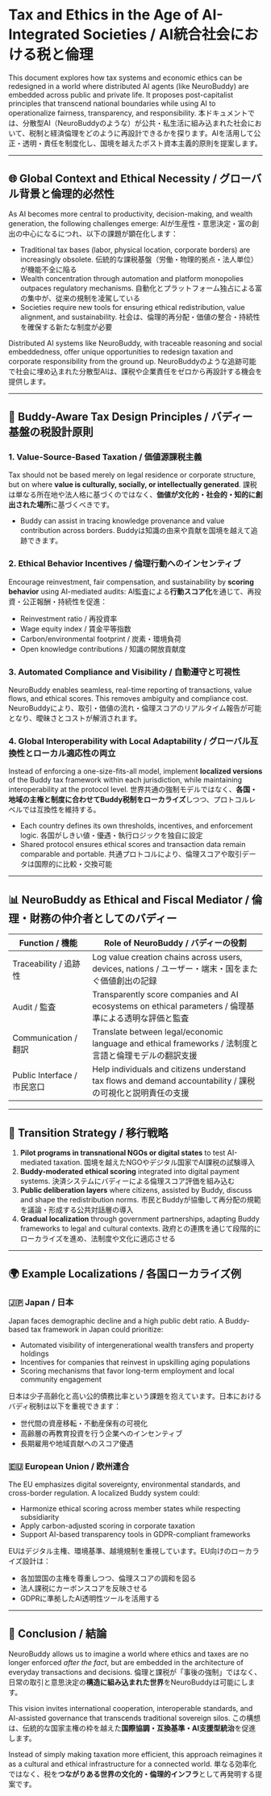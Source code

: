 # Tax and Ethics in the Age of AI-Integrated Societies / AI統合社会における税と倫理

This document explores how tax systems and economic ethics can be redesigned in a world where distributed AI agents (like NeuroBuddy) are embedded across public and private life. It proposes post-capitalist principles that transcend national boundaries while using AI to operationalize fairness, transparency, and responsibility.
本ドキュメントでは、分散型AI（NeuroBuddyのような）が公共・私生活に組み込まれた社会において、税制と経済倫理をどのように再設計できるかを探ります。AIを活用して公正・透明・責任を制度化し、国境を越えたポスト資本主義的原則を提案します。

---

## 🌐 Global Context and Ethical Necessity / グローバル背景と倫理的必然性

As AI becomes more central to productivity, decision-making, and wealth generation, the following challenges emerge:
AIが生産性・意思決定・富の創出の中心になるにつれ、以下の課題が顕在化します：

* Traditional tax bases (labor, physical location, corporate borders) are increasingly obsolete.
  伝統的な課税基盤（労働・物理的拠点・法人単位）が機能不全に陥る
* Wealth concentration through automation and platform monopolies outpaces regulatory mechanisms.
  自動化とプラットフォーム独占による富の集中が、従来の規制を凌駕している
* Societies require new tools for ensuring ethical redistribution, value alignment, and sustainability.
  社会は、倫理的再分配・価値の整合・持続性を確保する新たな制度が必要

Distributed AI systems like NeuroBuddy, with traceable reasoning and social embeddedness, offer unique opportunities to redesign taxation and corporate responsibility from the ground up.
NeuroBuddyのような追跡可能で社会に埋め込まれた分散型AIは、課税や企業責任をゼロから再設計する機会を提供します。

---

## 🧠 Buddy-Aware Tax Design Principles / バディー基盤の税設計原則

### 1. **Value-Source-Based Taxation / 価値源課税主義**

Tax should not be based merely on legal residence or corporate structure, but on where **value is culturally, socially, or intellectually generated**.
課税は単なる所在地や法人格に基づくのではなく、**価値が文化的・社会的・知的に創出された場所**に基づくべきです。

* Buddy can assist in tracing knowledge provenance and value contribution across borders.
  Buddyは知識の由来や貢献を国境を越えて追跡できます。

### 2. **Ethical Behavior Incentives / 倫理行動へのインセンティブ**

Encourage reinvestment, fair compensation, and sustainability by **scoring behavior** using AI-mediated audits:
AI監査による**行動スコア化**を通じて、再投資・公正報酬・持続性を促進：

* Reinvestment ratio / 再投資率
* Wage equity index / 賃金平等指数
* Carbon/environmental footprint / 炭素・環境負荷
* Open knowledge contributions / 知識の開放貢献度

### 3. **Automated Compliance and Visibility / 自動遵守と可視性**

NeuroBuddy enables seamless, real-time reporting of transactions, value flows, and ethical scores. This removes ambiguity and compliance cost.
NeuroBuddyにより、取引・価値の流れ・倫理スコアのリアルタイム報告が可能となり、曖昧さとコストが解消されます。

### 4. **Global Interoperability with Local Adaptability / グローバル互換性とローカル適応性の両立**

Instead of enforcing a one-size-fits-all model, implement **localized versions** of the Buddy tax framework within each jurisdiction, while maintaining interoperability at the protocol level.
世界共通の強制モデルではなく、**各国・地域の主権と制度に合わせてBuddy税制をローカライズ**しつつ、プロトコルレベルでは互換性を維持する。

* Each country defines its own thresholds, incentives, and enforcement logic.
  各国がしきい値・優遇・執行ロジックを独自に設定
* Shared protocol ensures ethical scores and transaction data remain comparable and portable.
  共通プロトコルにより、倫理スコアや取引データは国際的に比較・交換可能

---

## 📊 NeuroBuddy as Ethical and Fiscal Mediator / 倫理・財務の仲介者としてのバディー

| Function / 機能           | Role of NeuroBuddy / バディーの役割                                                                  |
| ----------------------- | --------------------------------------------------------------------------------------------- |
| Traceability / 追跡性      | Log value creation chains across users, devices, nations / ユーザー・端末・国をまたぐ価値創出の記録               |
| Audit / 監査              | Transparently score companies and AI ecosystems on ethical parameters / 倫理基準による透明な評価と監査       |
| Communication / 翻訳      | Translate between legal/economic language and ethical frameworks / 法制度と言語と倫理モデルの翻訳支援          |
| Public Interface / 市民窓口 | Help individuals and citizens understand tax flows and demand accountability / 課税の可視化と説明責任の支援 |

---

## 🔄 Transition Strategy / 移行戦略

1. **Pilot programs in transnational NGOs or digital states** to test AI-mediated taxation.
   国境を越えたNGOやデジタル国家でAI課税の試験導入
2. **Buddy-moderated ethical scoring** integrated into digital payment systems.
   決済システムにバディーによる倫理スコア評価を組み込む
3. **Public deliberation layers** where citizens, assisted by Buddy, discuss and shape the redistribution norms.
   市民とBuddyが協働して再分配の規範を議論・形成する公共対話層の導入
4. **Gradual localization** through government partnerships, adapting Buddy frameworks to legal and cultural contexts.
   政府との連携を通じて段階的にローカライズを進め、法制度や文化に適応させる

---

## 🌍 Example Localizations / 各国ローカライズ例

### 🇯🇵 Japan / 日本

Japan faces demographic decline and a high public debt ratio. A Buddy-based tax framework in Japan could prioritize:

* Automated visibility of intergenerational wealth transfers and property holdings
* Incentives for companies that reinvest in upskilling aging populations
* Scoring mechanisms that favor long-term employment and local community engagement

日本は少子高齢化と高い公的債務比率という課題を抱えています。日本におけるバディ税制は以下を重視できます：

* 世代間の資産移転・不動産保有の可視化
* 高齢層の再教育投資を行う企業へのインセンティブ
* 長期雇用や地域貢献へのスコア優遇

### 🇪🇺 European Union / 欧州連合

The EU emphasizes digital sovereignty, environmental standards, and cross-border regulation. A localized Buddy system could:

* Harmonize ethical scoring across member states while respecting subsidiarity
* Apply carbon-adjusted scoring in corporate taxation
* Support AI-based transparency tools in GDPR-compliant frameworks

EUはデジタル主権、環境基準、越境規制を重視しています。EU向けのローカライズ設計は：

* 各加盟国の主権を尊重しつつ、倫理スコアの調和を図る
* 法人課税にカーボンスコアを反映させる
* GDPRに準拠したAI透明性ツールを活用する

---

## 📌 Conclusion / 結論

NeuroBuddy allows us to imagine a world where ethics and taxes are no longer enforced *after the fact*, but are embedded in the architecture of everyday transactions and decisions.
倫理と課税が「事後の強制」ではなく、日常の取引と意思決定の**構造に組み込まれた世界**をNeuroBuddyは可能にします。

This vision invites international cooperation, interoperable standards, and AI-assisted governance that transcends traditional sovereign silos.
この構想は、伝統的な国家主権の枠を越えた**国際協調・互換基準・AI支援型統治**を促進します。

Instead of simply making taxation more efficient, this approach reimagines it as a cultural and ethical infrastructure for a connected world.
単なる効率化ではなく、税を**つながりある世界の文化的・倫理的インフラ**として再発明する提案です。

